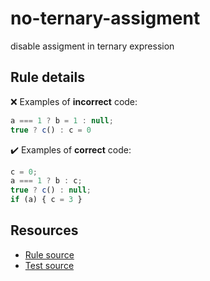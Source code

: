 [//]: # (This file is generated by eslint-docgen. Do not edit it directly.)

# no-ternary-assigment

disable assigment in ternary expression

## Rule details

❌ Examples of **incorrect** code:
```js
a === 1 ? b = 1 : null;
true ? c() : c = 0
```

✔️ Examples of **correct** code:
```js
c = 0;
a === 1 ? b : c;
true ? c() : null;
if (a) { c = 3 }
```

## Resources

* [Rule source](/lib/rules/no-ternary-assigment.js)
* [Test source](/tests/lib/rules/no-ternary-assigment.js)
